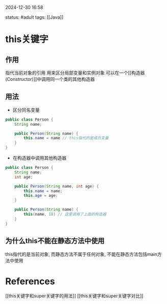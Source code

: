 2024-12-30    16:58

status: #adult 
tags: [[Java]]


# this关键字

## 作用

指代当前对象的引用
用来区分局部变量和实例对象
可以在一个[[构造器(Constructor)]]中调用同一个类的其他构造器

## 用法

- 区分同名变量
```java
public class Person {
	String name;

	public Person(String name) {
		this.name = name // this指代的是成员变量
	}
}
```

- 在构造器中调用其他构造器
```java
public class Person {
	String name;
	int age;

	public Person(String name, int age) {
		this.name = name;
		this.age = age;
	}

	public Person(String name) {
		this(name, 18) // 这里调用了上面的构造器
	}
}
```

## 为什么this不能在静态方法中使用

this指代的是当前对象, 而静态方法不属于任何对象, 不能在静态方法包括main方法中使用
# References

[[this关键字和super关键字的用法]]
[[this关键字和super关键字对比]]